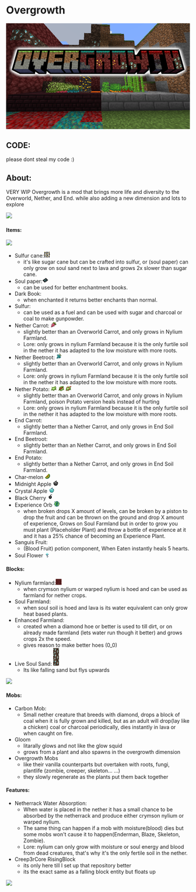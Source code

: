# Overgrowth
<img src="https://github.com/creep3rcrafter/Overgrowth/blob/main/docs/images/Overgrowth%20Demo.png">

## CODE:

please dont steal my code :)

## About:

VERY WIP
Overgrowth is a mod that brings more life and diversity to the Overworld, Nether, and End. while also adding a new dimension and lots to explore

<p align="left">
<img src="https://media.giphy.com/media/qDGiXIL0htzZz9bV2i/giphy-downsized.gif">
</p>

#### Items:

<p align="left">
<img src="https://media.giphy.com/media/WMoHiwTHsSrcExuXzM/giphy.gif">
</p>

- Sulfur cane:<img src="https://github.com/creep3rcrafter/Overgrowth/blob/main/src/main/resources/assets/overgrowth/textures/block/sulfur_cane_block.png">
  - it's like sugar cane but can be crafted into sulfur, or (soul paper) can only grow on soul sand next to lava and grows 2x slower than sugar cane.
- Soul paper:<img src="https://github.com/creep3rcrafter/Overgrowth/blob/main/src/main/resources/assets/overgrowth/textures/item/soul_paper.png">
  - can be used for better enchantment books.
- Dark Book:
  - when enchanted it returns better enchants than normal.
- Sulfur:
  - can be used as a fuel and can be used with sugar and charcoal or coal to make gunpowder.
- Nether Carrot: <img src="https://github.com/creep3rcrafter/Overgrowth/blob/main/src/main/resources/assets/overgrowth/textures/item/nether_carrot.png">
  - slightly better than an Overworld Carrot, and only grows in Nylium Farmland.
  - Lore: only grows in nylium Farmland because it is the only furtile soil in the nether it has adapted to the low moisture with more roots.
- Nether Beetroot: <img src="https://github.com/creep3rcrafter/Overgrowth/blob/main/src/main/resources/assets/overgrowth/textures/item/nether_beetroot.png">
  - slightly better than an Overworld Carrot, and only grows in Nylium Farmland.
  - Lore: only grows in nylium Farmland because it is the only furtile soil in the nether it has adapted to the low moisture with more roots.
- Nether Potato: <img src="https://github.com/creep3rcrafter/Overgrowth/blob/main/src/main/resources/assets/overgrowth/textures/item/nether_potato.png"> <img src="https://github.com/creep3rcrafter/Overgrowth/blob/main/src/main/resources/assets/overgrowth/textures/item/baked_nether_potato.png"> <img src="https://github.com/creep3rcrafter/Overgrowth/blob/main/src/main/resources/assets/overgrowth/textures/item/nether_poisonous_potato.png">
  - slightly better than an Overworld Carrot, and only grows in Nylium Farmland, poison Potato version heals instead of hurting
  - Lore: only grows in nylium Farmland because it is the only furtile soil in the nether it has adapted to the low moisture with more roots.
- End Carrot:
  - slightly better than a Nether Carrot, and only grows in End Soil Farmland.
- End Beetroot:
  - slightly better than an Nether Carrot, and only grows in End Soil Farmland.
- End Potato:
  - slightly better than a Nether Carrot, and only grows in End Soil Farmland.
- Char-melon <img src="https://github.com/creep3rcrafter/Overgrowth/blob/main/src/main/resources/assets/overgrowth/textures/item/nether_melon_slice.png">
- Midnight Apple <img src="https://github.com/creep3rcrafter/Overgrowth/blob/main/src/main/resources/assets/overgrowth/textures/item/midnight_apple.png">
- Crystal Apple <img src="https://github.com/creep3rcrafter/Overgrowth/blob/main/src/main/resources/assets/overgrowth/textures/item/crystal_apple.png">
- Black Cherry <img src="https://github.com/creep3rcrafter/Overgrowth/blob/main/src/main/resources/assets/overgrowth/textures/item/black_cherry.png">
- Experience Orb <img src="https://github.com/creep3rcrafter/Overgrowth/blob/main/src/main/resources/assets/overgrowth/textures/item/experience_orb.png">
  - when broken drops X amount of levels, can be broken by a piston to drop the fruit and can be thrown on the ground and drop X amount of experience, Grows on Soul Farmland but in order to grow you must plant (Placeholder Plant) and throw a bottle of experience at it and it has a 25% chance of becoming an Experience Plant.
- Sanguis Fruit:
  - (Blood Fruit) potion component, When Eaten instantly heals 5 hearts.
- Soul Flower <img src="https://github.com/creep3rcrafter/Overgrowth/blob/main/src/main/resources/assets/overgrowth/textures/item/soul_Flower.png"> 
#### Blocks:
- Nylium farmland:<img src="https://github.com/creep3rcrafter/Overgrowth/blob/main/src/main/resources/assets/overgrowth/textures/block/nylium_farmland_top.png">
  - when crymson nylium or warped nylium is hoed and can be used as farmland for nether crops.
- Soul Farmland:
  - when soul soil is hoed and lava is its water equivalent can only grow heat based plants.
- Enhanced Farmland:
  - created when a diamond hoe or better is used to till dirt, or on already made farmland (lets water run though it better) and grows crops 2x the speed.
  - gives reason to make better hoes (0_0)
- Live Soul Sand: <img src="https://github.com/creep3rcrafter/Overgrowth/blob/main/src/main/resources/assets/overgrowth/textures/block/live_soul_sand.png">
  - Its like falling sand but flys upwards

<p align="left">
  <img src="https://media.giphy.com/media/tprVFhDNxSxLygPNzL/giphy.gif">
</p>

#### Mobs:
- Carbon Mob:
  - Small nether creature that breeds with diamond, drops a block of coal when it is fully grown and killed, but as an adult will drop(lay like a chicken) coal or charcoal periodically, dies instantly in lava or when caught on fire.
- Gloom
  - litarally glows and not like the glow squid
  - grows from a plant and also spawns in the overgrowth dimension
- Overgrowth Mobs
  - like their vanilla counterparts but overtaken with roots, fungi, plantlife  (zombie, creeper, skeleton... ...)
  - they slowly regenerate as the plants put them back together
#### Features:
- Netherrack Water Absorption:
  - When water is placed in the nether it has a small chance to be absorbed by the netherrack and produce either crymson nylium or warped nylium.
  - The same thing can happen if a mob with moisture(blood) dies but some mobs won't cause it to happen(Enderman, Blaze, Skeleton, Zombie). 
  - Lore: nylium can only grow with moisture or soul energy and blood from dead creatures, that's why it's the only fertile soil in the nether.
- Creep3rCore RisingBlock
  - its only here till I set up that repository better 
  - its the exact same as a falling block entity but floats up
<p align="left">
<img src="https://media.giphy.com/media/wUVnutpcbDPozt6m12/giphy.gif">
</p>
